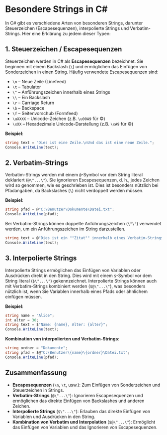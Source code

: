 # Besondere Strings in C\#

In C\# gibt es verschiedene Arten von besonderen Strings, darunter Steuerzeichen (Escapesequenzen), interpolierte Strings und Verbatim-Strings. Hier eine Erklärung zu jedem dieser Typen:

## 1. Steuerzeichen / Escapesequenzen

Steuerzeichen werden in C\# als **Escapesequenzen** bezeichnet. Sie beginnen mit einem Backslash (`\`) und ermöglichen das Einfügen von Sonderzeichen in einen String. Häufig verwendete Escapesequenzen sind:

- `\n` – Neue Zeile (Linefeed)
- `\t` – Tabulator
- `\"` – Anführungszeichen innerhalb eines Strings
- `\\` – Ein Backslash
- `\r` – Carriage Return
- `\b` – Backspace
- `\f` – Seitenvorschub (Formfeed)
- `\uXXXX` – Unicode-Zeichen (z.B. `\u00A9` für ©)
- `\xXX` – Hexadezimale Unicode-Darstellung (z.B. `\xA9` für ©)

**Beispiel**:

```csharp
string text = "Dies ist eine Zeile.\nUnd das ist eine neue Zeile.";
Console.WriteLine(text);
```

## 2. Verbatim-Strings

Verbatim-Strings werden mit einem `@`-Symbol vor dem String literal deklariert (`@\"...\"`). Sie ignorieren Escapesequenzen, d. h., jedes Zeichen wird so genommen, wie es geschrieben ist. Dies ist besonders nützlich bei Pfadangaben, da Backslashes (`\`) nicht verdoppelt werden müssen.

**Beispiel**:

```csharp
string pfad = @"C:\Benutzer\Dokumente\Datei.txt";
Console.WriteLine(pfad);
```

Bei Verbatim-Strings können doppelte Anführungszeichen (`\"\"`) verwendet werden, um ein Anführungszeichen im String darzustellen.

```csharp
string text = @"Dies ist ein ""Zitat"" innerhalb eines Verbatim-Strings.";
Console.WriteLine(text);
```

## 3. Interpolierte Strings

Interpolierte Strings ermöglichen das Einfügen von Variablen oder Ausdrücken direkt in den String. Dies wird mit einem `$`-Symbol vor dem String literal (`$\"...\"`) gekennzeichnet. Interpolierte Strings können auch mit Verbatim-Strings kombiniert werden (`$@\"...\"`), was besonders nützlich ist, wenn Sie Variablen innerhalb eines Pfads oder ähnlichem einfügen müssen.

**Beispiel**:

```csharp
string name = "Alice";
int alter = 30;
string text = $"Name: {name}, Alter: {alter}";
Console.WriteLine(text);
```

**Kombination von interpolierten und Verbatim-Strings**:

```csharp
string ordner = "Dokumente";
string pfad = $@"C:\Benutzer\{name}\{ordner}\Datei.txt";
Console.WriteLine(pfad);
```

## Zusammenfassung

- **Escapesequenzen** (`\n`, `\t`, usw.): Zum Einfügen von Sonderzeichen und Steuerzeichen in Strings.
- **Verbatim-Strings** (`@\"...\"`): Ignorieren Escapesequenzen und ermöglichen das direkte Einfügen von Backslashes und anderen Zeichen.
- **Interpolierte Strings** (`$\"...\"`): Erlauben das direkte Einfügen von Variablen und Ausdrücken in den String.
- **Kombination von Verbatim und Interpolation** (`$@\"...\"`): Ermöglicht das Einfügen von Variablen und das Ignorieren von Escapesequenzen.